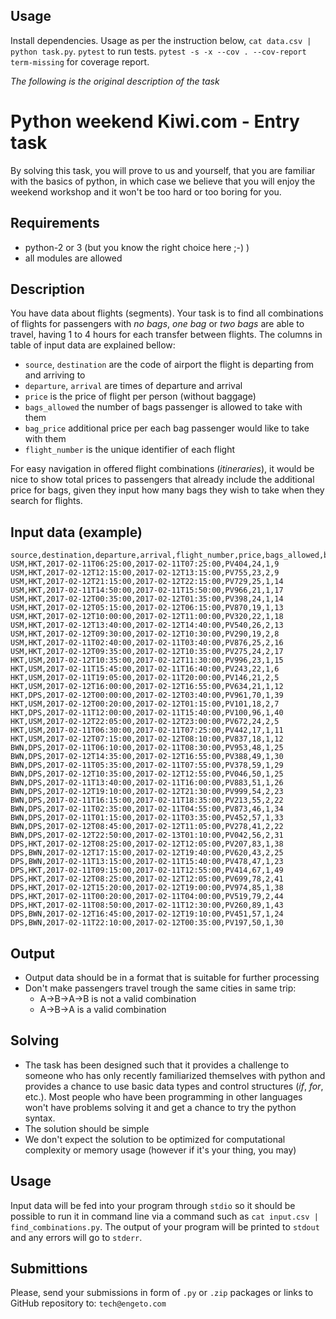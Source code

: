 ## Usage
Install dependencies. Usage as per the instruction below, `cat data.csv | python task.py`. `pytest` to run tests. `pytest -s -x --cov . --cov-report term-missing` for coverage report.

*The following is the original description of the task*

# Python weekend Kiwi.com - Entry task
By solving this task, you will prove to us and yourself, that you are familiar with the basics of python, in which case we believe that you will enjoy the weekend workshop and it won't be too hard or too boring for you.

## Requirements

- python-2 or 3 (but you  know the right choice here ;-) )
- all modules are allowed


## Description

You have data about flights (segments). Your task is to find all combinations of flights for passengers with _no bags_, _one bag_ or _two bags_ are able to travel, having 1 to 4 hours for each transfer between flights. The columns in table of input data are explained bellow:
* `source`, `destination` are the code of airport the flight is departing from and arriving to
* `departure`, `arrival` are times of departure and arrival
* `price` is the price of flight per person (without baggage)
* `bags_allowed` the number of bags passenger is allowed to take with them
* `bag_price` additional price per each bag passenger would like to take with them
* `flight_number` is the unique identifier of each flight

For easy navigation in offered flight combinations (_itineraries_), it would be nice to show total prices to passengers that already include the additional price for bags, given they input how many bags they wish to take when they search for flights.

## Input data (example)

```
source,destination,departure,arrival,flight_number,price,bags_allowed,bag_price
USM,HKT,2017-02-11T06:25:00,2017-02-11T07:25:00,PV404,24,1,9
USM,HKT,2017-02-12T12:15:00,2017-02-12T13:15:00,PV755,23,2,9
USM,HKT,2017-02-12T21:15:00,2017-02-12T22:15:00,PV729,25,1,14
USM,HKT,2017-02-11T14:50:00,2017-02-11T15:50:00,PV966,21,1,17
USM,HKT,2017-02-12T00:35:00,2017-02-12T01:35:00,PV398,24,1,14
USM,HKT,2017-02-12T05:15:00,2017-02-12T06:15:00,PV870,19,1,13
USM,HKT,2017-02-12T10:00:00,2017-02-12T11:00:00,PV320,22,1,18
USM,HKT,2017-02-12T13:40:00,2017-02-12T14:40:00,PV540,26,2,13
USM,HKT,2017-02-12T09:30:00,2017-02-12T10:30:00,PV290,19,2,8
USM,HKT,2017-02-11T02:40:00,2017-02-11T03:40:00,PV876,25,2,16
USM,HKT,2017-02-12T09:35:00,2017-02-12T10:35:00,PV275,24,2,17
HKT,USM,2017-02-12T10:35:00,2017-02-12T11:30:00,PV996,23,1,15
HKT,USM,2017-02-11T15:45:00,2017-02-11T16:40:00,PV243,22,1,6
HKT,USM,2017-02-11T19:05:00,2017-02-11T20:00:00,PV146,21,2,5
HKT,USM,2017-02-12T16:00:00,2017-02-12T16:55:00,PV634,21,1,12
HKT,DPS,2017-02-12T00:00:00,2017-02-12T03:40:00,PV961,70,1,39
HKT,USM,2017-02-12T00:20:00,2017-02-12T01:15:00,PV101,18,2,7
HKT,DPS,2017-02-11T12:00:00,2017-02-11T15:40:00,PV100,96,1,40
HKT,USM,2017-02-12T22:05:00,2017-02-12T23:00:00,PV672,24,2,5
HKT,USM,2017-02-11T06:30:00,2017-02-11T07:25:00,PV442,17,1,11
HKT,USM,2017-02-12T07:15:00,2017-02-12T08:10:00,PV837,18,1,12
BWN,DPS,2017-02-11T06:10:00,2017-02-11T08:30:00,PV953,48,1,25
BWN,DPS,2017-02-12T14:35:00,2017-02-12T16:55:00,PV388,49,1,30
BWN,DPS,2017-02-11T05:35:00,2017-02-11T07:55:00,PV378,59,1,29
BWN,DPS,2017-02-12T10:35:00,2017-02-12T12:55:00,PV046,50,1,25
BWN,DPS,2017-02-11T13:40:00,2017-02-11T16:00:00,PV883,51,1,26
BWN,DPS,2017-02-12T19:10:00,2017-02-12T21:30:00,PV999,54,2,23
BWN,DPS,2017-02-11T16:15:00,2017-02-11T18:35:00,PV213,55,2,22
BWN,DPS,2017-02-11T02:35:00,2017-02-11T04:55:00,PV873,46,1,34
BWN,DPS,2017-02-11T01:15:00,2017-02-11T03:35:00,PV452,57,1,33
BWN,DPS,2017-02-12T08:45:00,2017-02-12T11:05:00,PV278,41,2,22
BWN,DPS,2017-02-12T22:50:00,2017-02-13T01:10:00,PV042,56,2,31
DPS,HKT,2017-02-12T08:25:00,2017-02-12T12:05:00,PV207,83,1,38
DPS,BWN,2017-02-12T17:15:00,2017-02-12T19:40:00,PV620,43,2,25
DPS,BWN,2017-02-11T13:15:00,2017-02-11T15:40:00,PV478,47,1,23
DPS,HKT,2017-02-11T09:15:00,2017-02-11T12:55:00,PV414,67,1,49
DPS,HKT,2017-02-12T08:25:00,2017-02-12T12:05:00,PV699,78,2,41
DPS,HKT,2017-02-12T15:20:00,2017-02-12T19:00:00,PV974,85,1,38
DPS,HKT,2017-02-11T00:20:00,2017-02-11T04:00:00,PV519,79,2,44
DPS,HKT,2017-02-11T08:50:00,2017-02-11T12:30:00,PV260,89,1,43
DPS,BWN,2017-02-12T16:45:00,2017-02-12T19:10:00,PV451,57,1,24
DPS,BWN,2017-02-11T22:10:00,2017-02-12T00:35:00,PV197,50,1,30
```

## Output
- Output data should be in a format that is suitable for further processing
- Don't make passengers travel trough the same cities in same trip:
  - A->B->A->B is not a valid combination
  - A->B->A is a valid combination
  
## Solving
- The task has been designed such that it provides a challenge to someone who has only recently familiarized themselves with python and provides a chance to use basic data types and control structures (_if_, _for_, etc.). Most people who have been programming in other languages won't have problems solving it and get a chance to try the python syntax.
- The solution should be simple
- We don't expect the solution to be optimized for computational complexity or memory usage (however if it's your thing, you may)

## Usage

Input data will be fed into your program through `stdio` so it should be possible to run it in command line via a command such as `cat input.csv | find_combinations.py`. The output of your program will be printed to `stdout` and any errors will go to `stderr`.

## Submittions

Please, send your submissions in form of `.py` or `.zip` packages or links to GitHub repository to:
`tech@engeto.com`
